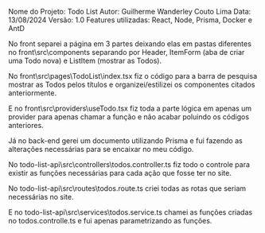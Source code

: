 Nome do Projeto: Todo List
Autor: Guilherme Wanderley Couto Lima
Data: 13/08/2024
Versão: 1.0
Features utilizadas: React, Node, Prisma, Docker e AntD

No front separei a página em 3 partes deixando elas em pastas diferentes no front\src\components separando por Header, ItemForm (aba de criar uma Todo nova) e ListItem (mostrar as Todos).

No front\src\pages\TodoList\index.tsx fiz o código para a barra de pesquisa mostrar as Todos pelos títulos e organizei/estilizei os componentes citados anteriormente.

E no front\src\providers\useTodo.tsx fiz toda a parte lógica em apenas um provider para apenas chamar a função e não acabar poluindo os códigos anteriores.

Já no back-end gerei um documento utilizando Prisma e fui fazendo as alterações necessárias para se encaixar no meu código.

No todo-list-api\src\controllers\todos.controller.ts fiz todo o controle para existir as funções necessárias para cada ação que fosse ter no site.

No todo-list-api\src\routes\todos.route.ts criei todas as rotas que seriam necessárias no site.

E no todo-list-api\src\services\todos.service.ts chamei as funções criadas no todos.controlle.ts e fui apenas parametrizando as funções.
